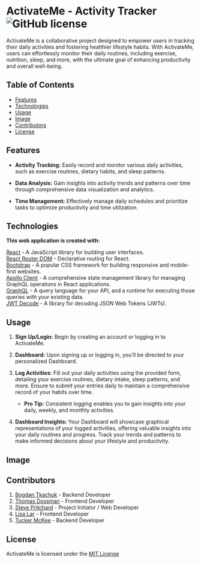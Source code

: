# ActivateMe - Activity Tracker ![GitHub license](https://img.shields.io/badge/license-MIT-blue.svg)

ActivateMe is a collaborative project designed to empower users in tracking their daily activities and fostering healthier lifestyle habits. With ActivateMe, users can effortlessly monitor their daily routines, including exercise, nutrition, sleep, and more, with the ultimate goal of enhancing productivity and overall well-being.

## Table of Contents

- [Features](#features)
- [Technologies](#technologies)
- [Usage](#usage)
- [Image](#image)
- [Contributors](#contributors)
- [License](#license)


## Features

* **Activity Tracking:** Easily record and monitor various daily activities, such as exercise routines, dietary habits, and sleep patterns.

* **Data Analysis:** Gain insights into activity trends and patterns over time through comprehensive data visualization and analytics.

* **Time Management:** Effectively manage daily schedules and prioritize tasks to optimize productivity and time utilization.


## Technologies

**This web application is created with:**

[React](https://reactjs.org/) - A JavaScript library for building user interfaces.<br>
[React Router DOM](https://reactrouter.com/) - Declarative routing for React.<br>
[Bootstrap](https://getbootstrap.com/) - A popular CSS framework for building responsive and mobile-first websites.<br>
[Apollo Client](https://www.apollographql.com/docs/react/) - A comprehensive state management library for managing GraphQL operations in React applications.<br>
[GraphQL](https://graphql.org/) - A query language for your API, and a runtime for executing those queries with your existing data.<br>
[JWT Decode](https://github.com/auth0/jwt-decode) - A library for decoding JSON Web Tokens (JWTs).<br>


## Usage

1. **Sign Up/Login:** Begin by creating an account or logging in to ActivateMe.
2. **Dashboard:** Upon signing up or logging in, you'll be directed to your personalized Dashboard.
3. **Log Activities:** Fill out your daily activities using the provided form, detailing your exercise routines, dietary intake, sleep patterns, and more. Ensure to submit your entries daily to maintain a comprehensive record of your habits over time.

    * **Pro Tip:** Consistent logging enables you to gain insights into your daily, weekly, and monthly activities.

4. **Dashboard Insights:** Your Dashboard will showcase graphical representations of your logged activities, offering valuable insights into your daily routines and progress.
Track your trends and patterns to make informed decisions about your lifestyle and productivity.


## Image





## Contributors

1. [Bogdan Tkachuk](https://github.com/aldu1n) - Backend Developer
2. [Thomas Dossman](https://github.com/Dossman-thomas) - Frontend Developer
3. [Steve Pritchard](https://github.com/spritchard54) - Project Initiator / Web Developer
4. [Lisa Lar](https://github.com/ayoleese) - Frontend Developer
5. [Tucker McKee](https://github.com/McKee-T) - Backend Developer

## License

ActivateMe is licensed under the [MIT License](https://github.com/spritchard54/ActivateMe?tab=MIT-1-ov-file#readme)


